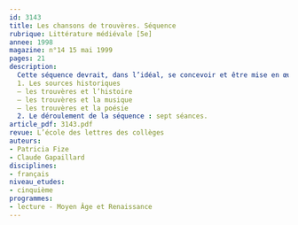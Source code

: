 ```yaml
---
id: 3143
title: Les chansons de trouvères. Séquence
rubrique: Littérature médiévale [5e]
annee: 1998
magazine: n°14 15 mai 1999
pages: 21
description: 
  Cette séquence devrait, dans l’idéal, se concevoir et être mise en œuvre dans une collaboration entre le professeur de français et le professeur de musique. Elle tente de montrer, conformément à ce que demandent les Instructions officielles, que langages et discours ont une histoire et que l’évolution des discours d’hier a mené à ceux d’aujourd’hui. Examiner les spécificités des chansons de trouvères, c’est à la fois s’interroger sur notre langue dans ses traces écrites les plus lointaines, sur les origines de notre poésie et sur l’évolution d’une autre écriture : l’écriture musicale. Recherches d’informations, étude d’une partition musicale, du langage poétique, de l’orthographe et du lexique amènent les élèves à approcher le genre courtois et la « chanson de toile »…
  1. Les sources historiques
  – les trouvères et l’histoire
  – les trouvères et la musique
  – les trouvères et la poésie
  2. Le déroulement de la séquence : sept séances.
article_pdf: 3143.pdf
revue: L’école des lettres des collèges
auteurs:
- Patricia Fize
- Claude Gapaillard
disciplines:
- français
niveau_etudes:
- cinquième
programmes:
- lecture - Moyen Âge et Renaissance
---
```

